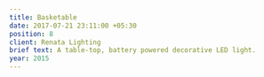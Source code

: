 ```yaml
---
title: Basketable
date: 2017-07-21 23:11:00 +05:30
position: 8
client: Renata Lighting
brief text: A table-top, battery powered decorative LED light.
year: 2015
---
```


